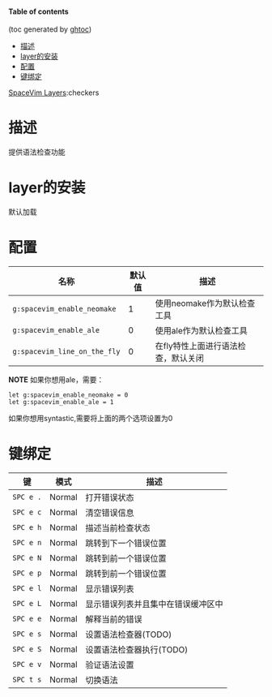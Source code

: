 #### Table of contents
(toc generated by [ghtoc](https://github.com/sk1418/ghtoc))
- [描述](#描述)
- [layer的安装](#layer的安装)
- [配置](#配置)
- [键绑定](#键绑定)

[SpaceVim Layers](../layers.md):checkers


# 描述

提供语法检查功能

# layer的安装

默认加载

# 配置
|名称|默认值|描述|
|-|-|-|
|`g:spacevim_enable_neomake`|1|使用neomake作为默认检查工具|
|`g:spacevim_enable_ale`|0|使用ale作为默认检查工具|
|`g:spacevim_line_on_the_fly`|0|在fly特性上面进行语法检查，默认关闭|

**NOTE** 如果你想用ale，需要：

```vim
let g:spacevim_enable_neomake = 0
let g:spacevim_enable_ale = 1
```

如果你想用syntastic,需要将上面的两个选项设置为0

# 键绑定

|键|模式|描述|
|-|-|-|
|`SPC e .`|Normal|打开错误状态|
|`SPC e c`|Normal|清空错误信息|
|`SPC e h`|Normal|描述当前检查状态|
|`SPC e n`|Normal|跳转到下一个错误位置|
|`SPC e N`|Normal|跳转到前一个错误位置|
|`SPC e p`|Normal|跳转到前一个错误位置|
|`SPC e l`|Normal|显示错误列表|
|`SPC e L`|Normal|显示错误列表并且集中在错误缓冲区中|
|`SPC e e`|Normal|解释当前的错误|
|`SPC e s`|Normal|设置语法检查器(TODO)|
|`SPC e S`|Normal|设置语法检查器执行(TODO)|
|`SPC e v`|Normal|验证语法设置|
|`SPC t s`|Normal|切换语法|



